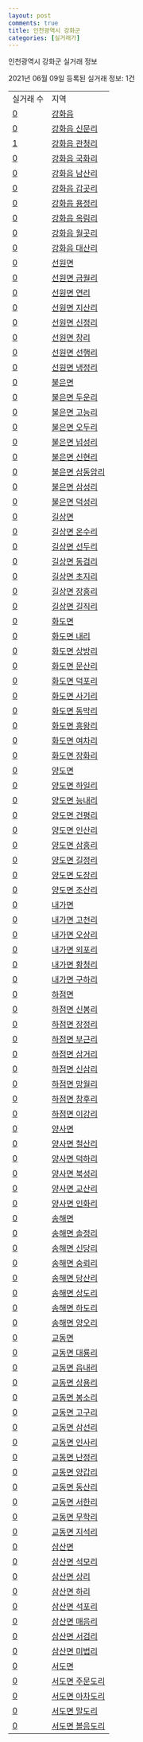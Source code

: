 ```yaml
---
layout: post
comments: true
title: 인천광역시 강화군
categories: [실거래가]
---
```


인천광역시 강화군 실거래 정보

2021년 06월 09일 등록된 실거래 정보: 1건


<table>
  <tr>
    <td>실거래 수</td>
    <td>지역</td>
  </tr>

  
  <tr>
    <td><a href="2871025000.html">0</a></td>
    <td><a href="2871025000.html">강화읍</a></td>
  </tr>
    

  <tr>
    <td><a href="2871025021.html">0</a></td>
    <td><a href="2871025021.html">강화읍 신문리</a></td>
  </tr>
    

  <tr>
    <td><a href="2871025022.html">1</a></td>
    <td><a href="2871025022.html">강화읍 관청리</a></td>
  </tr>
    

  <tr>
    <td><a href="2871025023.html">0</a></td>
    <td><a href="2871025023.html">강화읍 국화리</a></td>
  </tr>
    

  <tr>
    <td><a href="2871025024.html">0</a></td>
    <td><a href="2871025024.html">강화읍 남산리</a></td>
  </tr>
    

  <tr>
    <td><a href="2871025025.html">0</a></td>
    <td><a href="2871025025.html">강화읍 갑곳리</a></td>
  </tr>
    

  <tr>
    <td><a href="2871025026.html">0</a></td>
    <td><a href="2871025026.html">강화읍 용정리</a></td>
  </tr>
    

  <tr>
    <td><a href="2871025027.html">0</a></td>
    <td><a href="2871025027.html">강화읍 옥림리</a></td>
  </tr>
    

  <tr>
    <td><a href="2871025028.html">0</a></td>
    <td><a href="2871025028.html">강화읍 월곳리</a></td>
  </tr>
    

  <tr>
    <td><a href="2871025029.html">0</a></td>
    <td><a href="2871025029.html">강화읍 대산리</a></td>
  </tr>
    

  <tr>
    <td><a href="2871031000.html">0</a></td>
    <td><a href="2871031000.html">선원면</a></td>
  </tr>
    

  <tr>
    <td><a href="2871031021.html">0</a></td>
    <td><a href="2871031021.html">선원면 금월리</a></td>
  </tr>
    

  <tr>
    <td><a href="2871031022.html">0</a></td>
    <td><a href="2871031022.html">선원면 연리</a></td>
  </tr>
    

  <tr>
    <td><a href="2871031023.html">0</a></td>
    <td><a href="2871031023.html">선원면 지산리</a></td>
  </tr>
    

  <tr>
    <td><a href="2871031024.html">0</a></td>
    <td><a href="2871031024.html">선원면 신정리</a></td>
  </tr>
    

  <tr>
    <td><a href="2871031025.html">0</a></td>
    <td><a href="2871031025.html">선원면 창리</a></td>
  </tr>
    

  <tr>
    <td><a href="2871031026.html">0</a></td>
    <td><a href="2871031026.html">선원면 선행리</a></td>
  </tr>
    

  <tr>
    <td><a href="2871031027.html">0</a></td>
    <td><a href="2871031027.html">선원면 냉정리</a></td>
  </tr>
    

  <tr>
    <td><a href="2871032000.html">0</a></td>
    <td><a href="2871032000.html">불은면</a></td>
  </tr>
    

  <tr>
    <td><a href="2871032021.html">0</a></td>
    <td><a href="2871032021.html">불은면 두운리</a></td>
  </tr>
    

  <tr>
    <td><a href="2871032022.html">0</a></td>
    <td><a href="2871032022.html">불은면 고능리</a></td>
  </tr>
    

  <tr>
    <td><a href="2871032023.html">0</a></td>
    <td><a href="2871032023.html">불은면 오두리</a></td>
  </tr>
    

  <tr>
    <td><a href="2871032024.html">0</a></td>
    <td><a href="2871032024.html">불은면 넙성리</a></td>
  </tr>
    

  <tr>
    <td><a href="2871032025.html">0</a></td>
    <td><a href="2871032025.html">불은면 신현리</a></td>
  </tr>
    

  <tr>
    <td><a href="2871032026.html">0</a></td>
    <td><a href="2871032026.html">불은면 삼동암리</a></td>
  </tr>
    

  <tr>
    <td><a href="2871032027.html">0</a></td>
    <td><a href="2871032027.html">불은면 삼성리</a></td>
  </tr>
    

  <tr>
    <td><a href="2871032028.html">0</a></td>
    <td><a href="2871032028.html">불은면 덕성리</a></td>
  </tr>
    

  <tr>
    <td><a href="2871033000.html">0</a></td>
    <td><a href="2871033000.html">길상면</a></td>
  </tr>
    

  <tr>
    <td><a href="2871033021.html">0</a></td>
    <td><a href="2871033021.html">길상면 온수리</a></td>
  </tr>
    

  <tr>
    <td><a href="2871033022.html">0</a></td>
    <td><a href="2871033022.html">길상면 선두리</a></td>
  </tr>
    

  <tr>
    <td><a href="2871033023.html">0</a></td>
    <td><a href="2871033023.html">길상면 동검리</a></td>
  </tr>
    

  <tr>
    <td><a href="2871033024.html">0</a></td>
    <td><a href="2871033024.html">길상면 초지리</a></td>
  </tr>
    

  <tr>
    <td><a href="2871033025.html">0</a></td>
    <td><a href="2871033025.html">길상면 장흥리</a></td>
  </tr>
    

  <tr>
    <td><a href="2871033026.html">0</a></td>
    <td><a href="2871033026.html">길상면 길직리</a></td>
  </tr>
    

  <tr>
    <td><a href="2871034000.html">0</a></td>
    <td><a href="2871034000.html">화도면</a></td>
  </tr>
    

  <tr>
    <td><a href="2871034021.html">0</a></td>
    <td><a href="2871034021.html">화도면 내리</a></td>
  </tr>
    

  <tr>
    <td><a href="2871034022.html">0</a></td>
    <td><a href="2871034022.html">화도면 상방리</a></td>
  </tr>
    

  <tr>
    <td><a href="2871034023.html">0</a></td>
    <td><a href="2871034023.html">화도면 문산리</a></td>
  </tr>
    

  <tr>
    <td><a href="2871034024.html">0</a></td>
    <td><a href="2871034024.html">화도면 덕포리</a></td>
  </tr>
    

  <tr>
    <td><a href="2871034025.html">0</a></td>
    <td><a href="2871034025.html">화도면 사기리</a></td>
  </tr>
    

  <tr>
    <td><a href="2871034026.html">0</a></td>
    <td><a href="2871034026.html">화도면 동막리</a></td>
  </tr>
    

  <tr>
    <td><a href="2871034027.html">0</a></td>
    <td><a href="2871034027.html">화도면 흥왕리</a></td>
  </tr>
    

  <tr>
    <td><a href="2871034028.html">0</a></td>
    <td><a href="2871034028.html">화도면 여차리</a></td>
  </tr>
    

  <tr>
    <td><a href="2871034029.html">0</a></td>
    <td><a href="2871034029.html">화도면 장화리</a></td>
  </tr>
    

  <tr>
    <td><a href="2871035000.html">0</a></td>
    <td><a href="2871035000.html">양도면</a></td>
  </tr>
    

  <tr>
    <td><a href="2871035021.html">0</a></td>
    <td><a href="2871035021.html">양도면 하일리</a></td>
  </tr>
    

  <tr>
    <td><a href="2871035022.html">0</a></td>
    <td><a href="2871035022.html">양도면 능내리</a></td>
  </tr>
    

  <tr>
    <td><a href="2871035023.html">0</a></td>
    <td><a href="2871035023.html">양도면 건평리</a></td>
  </tr>
    

  <tr>
    <td><a href="2871035024.html">0</a></td>
    <td><a href="2871035024.html">양도면 인산리</a></td>
  </tr>
    

  <tr>
    <td><a href="2871035025.html">0</a></td>
    <td><a href="2871035025.html">양도면 삼흥리</a></td>
  </tr>
    

  <tr>
    <td><a href="2871035026.html">0</a></td>
    <td><a href="2871035026.html">양도면 길정리</a></td>
  </tr>
    

  <tr>
    <td><a href="2871035027.html">0</a></td>
    <td><a href="2871035027.html">양도면 도장리</a></td>
  </tr>
    

  <tr>
    <td><a href="2871035028.html">0</a></td>
    <td><a href="2871035028.html">양도면 조산리</a></td>
  </tr>
    

  <tr>
    <td><a href="2871036000.html">0</a></td>
    <td><a href="2871036000.html">내가면</a></td>
  </tr>
    

  <tr>
    <td><a href="2871036021.html">0</a></td>
    <td><a href="2871036021.html">내가면 고천리</a></td>
  </tr>
    

  <tr>
    <td><a href="2871036022.html">0</a></td>
    <td><a href="2871036022.html">내가면 오상리</a></td>
  </tr>
    

  <tr>
    <td><a href="2871036023.html">0</a></td>
    <td><a href="2871036023.html">내가면 외포리</a></td>
  </tr>
    

  <tr>
    <td><a href="2871036024.html">0</a></td>
    <td><a href="2871036024.html">내가면 황청리</a></td>
  </tr>
    

  <tr>
    <td><a href="2871036025.html">0</a></td>
    <td><a href="2871036025.html">내가면 구하리</a></td>
  </tr>
    

  <tr>
    <td><a href="2871037000.html">0</a></td>
    <td><a href="2871037000.html">하점면</a></td>
  </tr>
    

  <tr>
    <td><a href="2871037021.html">0</a></td>
    <td><a href="2871037021.html">하점면 신봉리</a></td>
  </tr>
    

  <tr>
    <td><a href="2871037022.html">0</a></td>
    <td><a href="2871037022.html">하점면 장정리</a></td>
  </tr>
    

  <tr>
    <td><a href="2871037023.html">0</a></td>
    <td><a href="2871037023.html">하점면 부근리</a></td>
  </tr>
    

  <tr>
    <td><a href="2871037024.html">0</a></td>
    <td><a href="2871037024.html">하점면 삼거리</a></td>
  </tr>
    

  <tr>
    <td><a href="2871037025.html">0</a></td>
    <td><a href="2871037025.html">하점면 신삼리</a></td>
  </tr>
    

  <tr>
    <td><a href="2871037026.html">0</a></td>
    <td><a href="2871037026.html">하점면 망월리</a></td>
  </tr>
    

  <tr>
    <td><a href="2871037027.html">0</a></td>
    <td><a href="2871037027.html">하점면 창후리</a></td>
  </tr>
    

  <tr>
    <td><a href="2871037028.html">0</a></td>
    <td><a href="2871037028.html">하점면 이강리</a></td>
  </tr>
    

  <tr>
    <td><a href="2871038000.html">0</a></td>
    <td><a href="2871038000.html">양사면</a></td>
  </tr>
    

  <tr>
    <td><a href="2871038021.html">0</a></td>
    <td><a href="2871038021.html">양사면 철산리</a></td>
  </tr>
    

  <tr>
    <td><a href="2871038022.html">0</a></td>
    <td><a href="2871038022.html">양사면 덕하리</a></td>
  </tr>
    

  <tr>
    <td><a href="2871038023.html">0</a></td>
    <td><a href="2871038023.html">양사면 북성리</a></td>
  </tr>
    

  <tr>
    <td><a href="2871038024.html">0</a></td>
    <td><a href="2871038024.html">양사면 교산리</a></td>
  </tr>
    

  <tr>
    <td><a href="2871038025.html">0</a></td>
    <td><a href="2871038025.html">양사면 인화리</a></td>
  </tr>
    

  <tr>
    <td><a href="2871039000.html">0</a></td>
    <td><a href="2871039000.html">송해면</a></td>
  </tr>
    

  <tr>
    <td><a href="2871039021.html">0</a></td>
    <td><a href="2871039021.html">송해면 솔정리</a></td>
  </tr>
    

  <tr>
    <td><a href="2871039022.html">0</a></td>
    <td><a href="2871039022.html">송해면 신당리</a></td>
  </tr>
    

  <tr>
    <td><a href="2871039023.html">0</a></td>
    <td><a href="2871039023.html">송해면 숭뢰리</a></td>
  </tr>
    

  <tr>
    <td><a href="2871039024.html">0</a></td>
    <td><a href="2871039024.html">송해면 당산리</a></td>
  </tr>
    

  <tr>
    <td><a href="2871039025.html">0</a></td>
    <td><a href="2871039025.html">송해면 상도리</a></td>
  </tr>
    

  <tr>
    <td><a href="2871039026.html">0</a></td>
    <td><a href="2871039026.html">송해면 하도리</a></td>
  </tr>
    

  <tr>
    <td><a href="2871039027.html">0</a></td>
    <td><a href="2871039027.html">송해면 양오리</a></td>
  </tr>
    

  <tr>
    <td><a href="2871040000.html">0</a></td>
    <td><a href="2871040000.html">교동면</a></td>
  </tr>
    

  <tr>
    <td><a href="2871040021.html">0</a></td>
    <td><a href="2871040021.html">교동면 대룡리</a></td>
  </tr>
    

  <tr>
    <td><a href="2871040022.html">0</a></td>
    <td><a href="2871040022.html">교동면 읍내리</a></td>
  </tr>
    

  <tr>
    <td><a href="2871040023.html">0</a></td>
    <td><a href="2871040023.html">교동면 상용리</a></td>
  </tr>
    

  <tr>
    <td><a href="2871040024.html">0</a></td>
    <td><a href="2871040024.html">교동면 봉소리</a></td>
  </tr>
    

  <tr>
    <td><a href="2871040025.html">0</a></td>
    <td><a href="2871040025.html">교동면 고구리</a></td>
  </tr>
    

  <tr>
    <td><a href="2871040026.html">0</a></td>
    <td><a href="2871040026.html">교동면 삼선리</a></td>
  </tr>
    

  <tr>
    <td><a href="2871040027.html">0</a></td>
    <td><a href="2871040027.html">교동면 인사리</a></td>
  </tr>
    

  <tr>
    <td><a href="2871040028.html">0</a></td>
    <td><a href="2871040028.html">교동면 난정리</a></td>
  </tr>
    

  <tr>
    <td><a href="2871040029.html">0</a></td>
    <td><a href="2871040029.html">교동면 양갑리</a></td>
  </tr>
    

  <tr>
    <td><a href="2871040030.html">0</a></td>
    <td><a href="2871040030.html">교동면 동산리</a></td>
  </tr>
    

  <tr>
    <td><a href="2871040031.html">0</a></td>
    <td><a href="2871040031.html">교동면 서한리</a></td>
  </tr>
    

  <tr>
    <td><a href="2871040032.html">0</a></td>
    <td><a href="2871040032.html">교동면 무학리</a></td>
  </tr>
    

  <tr>
    <td><a href="2871040033.html">0</a></td>
    <td><a href="2871040033.html">교동면 지석리</a></td>
  </tr>
    

  <tr>
    <td><a href="2871041000.html">0</a></td>
    <td><a href="2871041000.html">삼산면</a></td>
  </tr>
    

  <tr>
    <td><a href="2871041021.html">0</a></td>
    <td><a href="2871041021.html">삼산면 석모리</a></td>
  </tr>
    

  <tr>
    <td><a href="2871041022.html">0</a></td>
    <td><a href="2871041022.html">삼산면 상리</a></td>
  </tr>
    

  <tr>
    <td><a href="2871041023.html">0</a></td>
    <td><a href="2871041023.html">삼산면 하리</a></td>
  </tr>
    

  <tr>
    <td><a href="2871041024.html">0</a></td>
    <td><a href="2871041024.html">삼산면 석포리</a></td>
  </tr>
    

  <tr>
    <td><a href="2871041025.html">0</a></td>
    <td><a href="2871041025.html">삼산면 매음리</a></td>
  </tr>
    

  <tr>
    <td><a href="2871041026.html">0</a></td>
    <td><a href="2871041026.html">삼산면 서검리</a></td>
  </tr>
    

  <tr>
    <td><a href="2871041027.html">0</a></td>
    <td><a href="2871041027.html">삼산면 미법리</a></td>
  </tr>
    

  <tr>
    <td><a href="2871042000.html">0</a></td>
    <td><a href="2871042000.html">서도면</a></td>
  </tr>
    

  <tr>
    <td><a href="2871042021.html">0</a></td>
    <td><a href="2871042021.html">서도면 주문도리</a></td>
  </tr>
    

  <tr>
    <td><a href="2871042022.html">0</a></td>
    <td><a href="2871042022.html">서도면 아차도리</a></td>
  </tr>
    

  <tr>
    <td><a href="2871042023.html">0</a></td>
    <td><a href="2871042023.html">서도면 말도리</a></td>
  </tr>
    

  <tr>
    <td><a href="2871042024.html">0</a></td>
    <td><a href="2871042024.html">서도면 볼음도리</a></td>
  </tr>
    


</table>
    